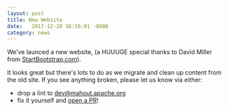 ```yaml
---
layout: post
title: New Website
date:   2017-12-20 16:16:01 -0600
category: news
---
```



We've launced a new website, (a HUUUGE special thanks to David Miller from [StartBootstrap.com](http://startbootstrap.com)).

It looks great but there's lots to do as we migrate and clean up content from the old site. If you see anything broken, 
please let us know via either:
- drop a lint to dev@mahout.apache.org
- fix it yourself and [open a PR](/developers/githubPRs)! 

 